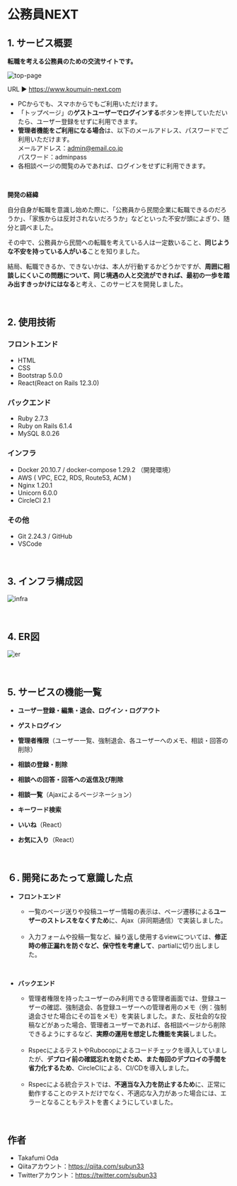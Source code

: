 # 公務員NEXT


## 1. サービス概要
**転職を考える公務員のための交流サイトです。**

![top-page](https://user-images.githubusercontent.com/79225764/141842717-b5854be9-895c-4c6c-8ec4-04a1e623479b.jpeg)

  URL ▶︎ https://www.koumuin-next.com
-   PCからでも、スマホからでもご利用いただけます。
-   「トップページ」の**ゲストユーザーでログインする**ボタンを押していただいたら、ユーザー登録をせずに利用できます。
-   **管理者機能をご利用になる場合**は、以下のメールアドレス、パスワードでご利用いただけます。
    <br>
    メールアドレス：admin@email.co.jp
    <br>
    パスワード：adminpass
-   各相談ページの閲覧のみであれば、ログインをせずに利用できます。

<br>

**開発の経緯**

自分自身が転職を意識し始めた際に、「公務員から民間企業に転職できるのだろうか」、「家族からは反対されないだろうか」などといった不安が頭によぎり、随分と調べました。

その中で、公務員から民間への転職を考えている人は一定数いること、**同じような不安を持っている人がいる**ことを知りました。

結局、転職できるか、できないかは、本人が行動するかどうかですが、**周囲に相談しにくいこの問題について、同じ境遇の人と交流ができれば、最初の一歩を踏み出すきっかけにはなる**と考え、このサービスを開発しました。

<br>

## 2. 使用技術

### フロントエンド

-   HTML
-   CSS
-   Bootstrap 5.0.0
-   React(React on Rails 12.3.0)

### バックエンド

-   Ruby 2.7.3
-   Ruby on Rails 6.1.4
-   MySQL 8.0.26

### インフラ

-   Docker 20.10.7 / docker-compose 1.29.2 （開発環境）
-   AWS ( VPC, EC2, RDS, Route53, ACM )
-   Nginx 1.20.1
-   Unicorn 6.0.0
-   CircleCI 2.1

### その他

-   Git 2.24.3 / GitHub
-   VSCode

<br>

## 3. インフラ構成図
![infra](https://user-images.githubusercontent.com/79225764/141701796-1904a4ab-285d-4b93-801f-33cd2d06ebc0.png)

<br>

## 4. ER図
![er](https://user-images.githubusercontent.com/79225764/140621073-fe85639f-26a9-4c59-99a3-7864b5f43a38.png)

<br>

## 5. サービスの機能一覧

-   **ユーザー登録・編集・退会、ログイン・ログアウト**
-   **ゲストログイン**
-   **管理者権限**（ユーザー一覧、強制退会、各ユーザーへのメモ、相談・回答の削除）

-   **相談の登録・削除**
-   **相談への回答・回答への返信及び削除**
-   **相談一覧**（Ajaxによるページネーション）
-   **キーワード検索**
-   **いいね**（React）
-   **お気に入り**（React）

<br>

## ６. 開発にあたって意識した点

-   **フロントエンド**

      - 一覧のページ送りや投稿ユーザー情報の表示は、ページ遷移による**ユーザーのストレスをなくすため**に、Ajax（非同期通信）で実装しました。
<br><br>
      - 入力フォームや投稿一覧など、繰り返し使用するviewについては、**修正時の修正漏れを防ぐなど、保守性を考慮して**、partialに切り出しました。

<br>

-   **バックエンド**

      - 管理者権限を持ったユーザーのみ利用できる管理者画面では、登録ユーザーの確認、強制退会、各登録ユーザーへの管理者用のメモ（例：強制退会させた場合にその旨をメモ）を実装しました。また、反社会的な投稿などがあった場合、管理者ユーザーであれば、各相談ページから削除できるようにするなど、**実際の運用を想定した機能を実装**しました。
<br><br>
      - RspecによるテストやRubocopによるコードチェックを導入していましたが、**デプロイ前の確認忘れを防ぐため、また毎回のデプロイの手間を省力化するため**、CircleCIによる、CI/CDを導入しました。
<br><br>
      - Rspecによる統合テストでは、**不適当な入力を防止するため**に、正常に動作することのテストだけでなく、不適応な入力があった場合には、エラーとなることもテストを書くようにしていました。

<br>

## 作者

-   Takafumi Oda
-   Qiitaアカウント：https://qiita.com/subun33
-   Twitterアカウント：https://twitter.com/subun33
